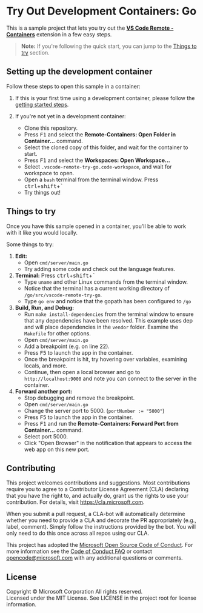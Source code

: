 # Try Out Development Containers: Go

This is a sample project that lets you try out the **[VS Code Remote - Containers](https://aka.ms/vscode-remote/containers)** extension in a few easy steps.

> **Note:** If you're following the quick start, you can jump to the [Things to try](#things-to-try) section. 

## Setting up the development container

Follow these steps to open this sample in a container:

1. If this is your first time using a development container, please follow the [getting started steps](https://aka.ms/vscode-remote/containers/getting-started).

2. If you're not yet in a development container:
   - Clone this repository.
   - Press <kbd>F1</kbd> and select the **Remote-Containers: Open Folder in Container...** command.
   - Select the cloned copy of this folder, and wait for the container to start.
   - Press <kbd>F1</kbd> and select the **Workspaces: Open Workspace...**
   - Select `.vscode-remote-try-go.code-workspace`, and wait for workspace to open.
   - Open a `bash` terminal from the terminal window. Press <kbd>ctrl</kbd>+<kbd>shift</kbd>+<kbd>\`</kbd>
   - Try things out!

## Things to try

Once you have this sample opened in a container, you'll be able to work with it like you would locally.

Some things to try:

1. **Edit:**
   - Open `cmd/server/main.go`
   - Try adding some code and check out the language features.
2. **Terminal:** Press <kbd>ctrl</kbd>+<kbd>shift</kbd>+<kbd>\`</kbd>
   - Type `uname` and other Linux commands from the terminal window.
   - Notice that the terminal has a current working directory of `/go/src/vscode-remote-try-go`.
   - Type `go env` and notice that the gopath has been configured to `/go`
3. **Build, Run, and Debug:**
   - Run `make install-dependencies` from the terminal window to ensure that any dependencies have been resolved. This example uses dep and will place dependencies in the `vendor` folder. Examine the `Makefile` for other options.
   - Open `cmd/server/main.go`
   - Add a breakpoint (e.g. on line 22).
   - Press <kbd>F5</kbd> to launch the app in the container.
   - Once the breakpoint is hit, try hovering over variables, examining locals, and more.
   - Continue, then open a local browser and go to `http://localhost:9000` and note you can connect to the server in the container.
4. **Forward another port:**
   - Stop debugging and remove the breakpoint.
   - Open `cmd/server/main.go`
   - Change the server port to 5000. (`portNumber := "5000"`)
   - Press <kbd>F5</kbd> to launch the app in the container.
   - Press <kbd>F1</kbd> and run the **Remote-Containers: Forward Port from Container...** command.
   - Select port 5000.
   - Click "Open Browser" in the notification that appears to access the web app on this new port.
  
## Contributing

This project welcomes contributions and suggestions. Most contributions require you to agree to a
Contributor License Agreement (CLA) declaring that you have the right to, and actually do, grant us
the rights to use your contribution. For details, visit https://cla.microsoft.com.

When you submit a pull request, a CLA-bot will automatically determine whether you need to provide
a CLA and decorate the PR appropriately (e.g., label, comment). Simply follow the instructions
provided by the bot. You will only need to do this once across all repos using our CLA.

This project has adopted the [Microsoft Open Source Code of Conduct](https://opensource.microsoft.com/codeofconduct/).
For more information see the [Code of Conduct FAQ](https://opensource.microsoft.com/codeofconduct/faq/) or
contact [opencode@microsoft.com](mailto:opencode@microsoft.com) with any additional questions or comments.

## License

Copyright © Microsoft Corporation All rights reserved.<br />
Licensed under the MIT License. See LICENSE in the project root for license information.
